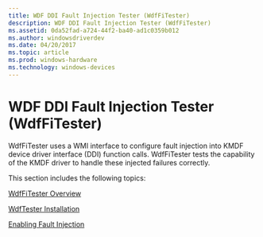```yaml
---
title: WDF DDI Fault Injection Tester (WdfFiTester)
description: WDF DDI Fault Injection Tester (WdfFiTester)
ms.assetid: 0da52fad-a724-44f2-ba40-ad1c0359b012
ms.author: windowsdriverdev
ms.date: 04/20/2017
ms.topic: article
ms.prod: windows-hardware
ms.technology: windows-devices
---
```


# WDF DDI Fault Injection Tester (WdfFiTester)


WdfFiTester uses a WMI interface to configure fault injection into KMDF device driver interface (DDI) function calls. WdfFiTester tests the capability of the KMDF driver to handle these injected failures correctly.

This section includes the following topics:

[WdfFiTester Overview](wdffitester-overview.md)

[WdfTester Installation](wdftester-installation.md)

[Enabling Fault Injection](enabling-fault-injection.md)

 

 






